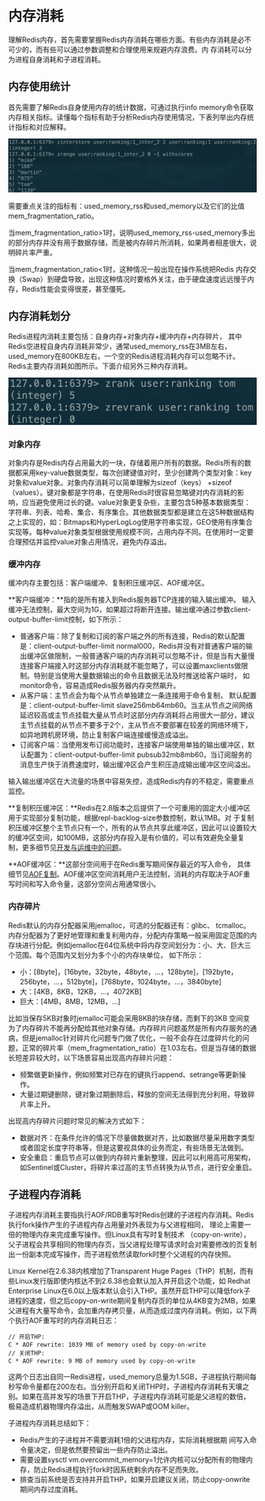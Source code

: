 # 内存消耗

理解Redis内存，首先需要掌握Redis内存消耗在哪些方面。有些内存消耗是必不可少的，而有些可以通过参数调整和合理使用来规避内存浪费。内 存消耗可以分为进程自身消耗和子进程消耗。

## 内存使用统计

首先需要了解Redis自身使用内存的统计数据，可通过执行info memory命令获取内存相关指标。读懂每个指标有助于分析Redis内存使用情况，下表列举出内存统计指标和对应解释。

![](../.gitbook/assets/image%20%2860%29.png)

需要重点关注的指标有：used\_memory\_rss和used\_memory以及它们的比值mem\_fragmentation\_ratio。

当mem\_fragmentation\_ratio&gt;1时，说明used\_memory\_rss-used\_memory多出的部分内存并没有用于数据存储，而是被内存碎片所消耗，如果两者相差很大，说明碎片率严重。

当mem\_fragmentation\_ratio&lt;1时，这种情况一般出现在操作系统把Redis 内存交换（Swap）到硬盘导致，出现这种情况时要格外关注，由于硬盘速度远远慢于内存，Redis性能会变得很差，甚至僵死。

## 内存消耗划分

Redis进程内消耗主要包括：自身内存+对象内存+缓冲内存+内存碎片， 其中Redis空进程自身内存消耗非常少，通常used\_memory\_rss在3MB左右， used\_memory在800KB左右，一个空的Redis进程消耗内存可以忽略不计。 Redis主要内存消耗如图所示。下面介绍另外三种内存消耗。

![](../.gitbook/assets/image%20%2810%29.png)

### 对象内存

对象内存是Redis内存占用最大的一块，存储着用户所有的数据。Redis所有的数据都采用key-value数据类型，每次创建键值对时，至少创建两个类型对象：key对象和value对象。对象内存消耗可以简单理解为sizeof（keys） +sizeof（values）。键对象都是字符串，在使用Redis时很容易忽略键对内存消耗的影响，应当避免使用过长的键。value对象更复杂些，主要包含5种基本数据类型：字符串、列表、哈希、集合、有序集合。其他数据类型都是建立在这5种数据结构之上实现的，如：Bitmaps和HyperLogLog使用字符串实现，GEO使用有序集合实现等。每种value对象类型根据使用规模不同，占用内存不同。在使用时一定要合理预估并监控value对象占用情况，避免内存溢出。

### 缓冲内存

缓冲内存主要包括：客户端缓冲、复制积压缓冲区、AOF缓冲区。

**客户端缓冲：**指的是所有接入到Redis服务器TCP连接的输入输出缓冲。 输入缓冲无法控制，最大空间为1G，如果超过将断开连接。输出缓冲通过参数client-output-buffer-limit控制，如下所示：

* 普通客户端：除了复制和订阅的客户端之外的所有连接，Redis的默认配置是：client-output-buffer-limit normal000，Redis并没有对普通客户端的输出缓冲区做限制，一般普通客户端的内存消耗可以忽略不计，但是当有大量慢连接客户端接入时这部分内存消耗就不能忽略了，可以设置maxclients做限制。特别是当使用大量数据输出的命令且数据无法及时推送给客户端时， 如monitor命令，容易造成Redis服务器内存突然飙升。
* 从客户端：主节点会为每个从节点单独建立一条连接用于命令复制， 默认配置是：client-output-buffer-limit slave256mb64mb60。当主从节点之间网络延迟较高或主节点挂载大量从节点时这部分内存消耗将占用很大一部分，建议主节点挂载的从节点不要多于2个，主从节点不要部署在较差的网络环境下，如异地跨机房环境，防止复制客户端连接缓慢造成溢出。
* 订阅客户端：当使用发布订阅功能时，连接客户端使用单独的输出缓冲区，默认配置为：client-output-buffer-limit pubsub32mb8mb60，当订阅服务的消息生产快于消费速度时，输出缓冲区会产生积压造成输出缓冲区空间溢出。

输入输出缓冲区在大流量的场景中容易失控，造成Redis内存的不稳定，需要重点监控。

**复制积压缓冲区：**Redis在2.8版本之后提供了一个可重用的固定大小缓冲区用于实现部分复制功能，根据repl-backlog-size参数控制，默认1MB。对 于复制积压缓冲区整个主节点只有一个，所有的从节点共享此缓冲区，因此可以设置较大的缓冲区空间，如100MB，这部分内存投入是有价值的，可以有效避免全量复制，更多细节见[开发与运维中的问题](../fu-zhi/kai-fa-yu-yun-wei-zhong-de-wen-ti/)。

**AOF缓冲区：**这部分空间用于在Redis重写期间保存最近的写入命令， 具体细节见[AOF复制](../chi-jiu-hua/aof.md)。AOF缓冲区空间消耗用户无法控制，消耗的内存取决于AOF重写时间和写入命令量，这部分空间占用通常很小。

### 内存碎片

Redis默认的内存分配器采用jemalloc，可选的分配器还有：glibc、 tcmalloc。内存分配器为了更好地管理和重复利用内存，分配内存策略一般采用固定范围的内存块进行分配。例如jemalloc在64位系统中将内存空间划分为：小、大、巨大三个范围。每个范围内又划分为多个小的内存块单位， 如下所示：

* 小：\[8byte\]，\[16byte，32byte，48byte，...，128byte\]，\[192byte，256byte，...，512byte\]，\[768byte，1024byte，...，3840byte\]
* 大：\[4KB，8KB，12KB，...，4072KB\]
* 巨大：\[4MB，8MB，12MB，...\]

比如当保存5KB对象时jemalloc可能会采用8KB的块存储，而剩下的3KB 空间变为了内存碎片不能再分配给其他对象存储。内存碎片问题虽然是所有内存服务的通病，但是jemalloc针对碎片化问题专门做了优化，一般不会存在过度碎片化的问题，正常的碎片率（mem\_fragmentation\_ratio）在1.03左右。但是当存储的数据长短差异较大时，以下场景容易出现高内存碎片问题：

* 频繁做更新操作，例如频繁对已存在的键执行append、setrange等更新操作。
* 大量过期键删除，键对象过期删除后，释放的空间无法得到充分利用，导致碎片率上升。

出现高内存碎片问题时常见的解决方式如下：

* 数据对齐：在条件允许的情况下尽量做数据对齐，比如数据尽量采用数字类型或者固定长度字符串等，但是这要视具体的业务而定，有些场景无法做到。
* 安全重启：重启节点可以做到内存碎片重新整理，因此可以利用高可用架构，如Sentinel或Cluster，将碎片率过高的主节点转换为从节点，进行安全重启。

## 子进程内存消耗

子进程内存消耗主要指执行AOF/RDB重写时Redis创建的子进程内存消耗。Redis执行fork操作产生的子进程内存占用量对外表现为与父进程相同， 理论上需要一倍的物理内存来完成重写操作。但Linux具有写时复制技术 （copy-on-write），父子进程会共享相同的物理内存页，当父进程处理写请求时会对需要修改的页复制出一份副本完成写操作，而子进程依然读取fork时整个父进程的内存快照。

Linux Kernel在2.6.38内核增加了Transparent Huge Pages（THP）机制，而有些Linux发行版即使内核达不到2.6.38也会默认加入并开启这个功能，如 Redhat Enterprise Linux在6.0以上版本默认会引入THP。虽然开启THP可以降低fork子进程的速度，但之后copy-on-write期间复制内存页的单位从4KB变为2MB，如果父进程有大量写命令，会加重内存拷贝量，从而造成过度内存消耗。例如，以下两个执行AOF重写时的内存消耗日志：

```text
// 开启THP:
C * AOF rewrite: 1039 MB of memory used by copy-on-write
// 关闭THP:
C * AOF rewrite: 9 MB of memory used by copy-on-write
```

这两个日志出自同一Redis进程，used\_memory总量为1.5GB，子进程执行期间每秒写命令量都在200左右。当分别开启和关闭THP时，子进程内存消耗有天壤之别。如果在高并发写的场景下开启THP，子进程内存消耗可能是父进程的数倍，极易造成机器物理内存溢出，从而触发SWAP或OOM killer。

子进程内存消耗总结如下：

* Redis产生的子进程并不需要消耗1倍的父进程内存，实际消耗根据期 间写入命令量决定，但是依然要预留出一些内存防止溢出。
* 需要设置sysctl vm.overcommit\_memory=1允许内核可以分配所有的物理内存，防止Redis进程执行fork时因系统剩余内存不足而失败。
* 排查当前系统是否支持并开启THP，如果开启建议关闭，防止copy-onwrite期间内存过度消耗。

